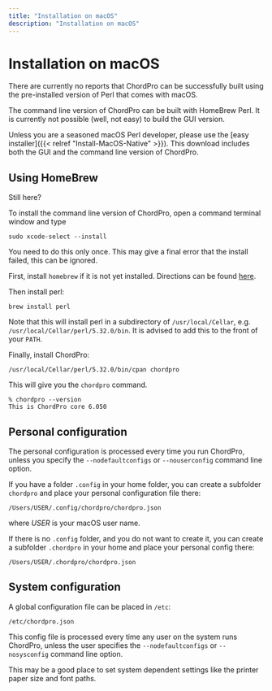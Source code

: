 ```yaml
---
title: "Installation on macOS"
description: "Installation on macOS"
---
```


# Installation on macOS

There are currently no reports that ChordPro can be successfully built 
using the pre-installed version of Perl that comes with macOS.

The command line version of ChordPro can be built with HomeBrew Perl.
It is currently not possible (well, not easy) to build the GUI version.

Unless you are a seasoned macOS Perl developer, please use the [easy installer]({{< relref
"Install-MacOS-Native" >}}).
This download includes both the GUI and the command line version of ChordPro.

## Using HomeBrew

Still here?

To install the command line version of ChordPro, open a command
terminal window and type

    sudo xcode-select --install

You need to do this only once. This may give a final error that the
install failed, this can be ignored.

First, install `homebrew` if it is not yet installed. Directions can
be found [here](https://brew.sh/).

Then install perl:

    brew install perl

Note that this will install perl in a subdirectory of
`/usr/local/Cellar`, e.g. `/usr/local/Cellar/perl/5.32.0/bin`. It is
advised to add this to the front of your `PATH`.

Finally, install ChordPro:

    /usr/local/Cellar/perl/5.32.0/bin/cpan chordpro
	
This will give you the `chordpro` command.

    % chordpro --version
    This is ChordPro core 6.050

## Personal configuration

The personal configuration is processed every time you run ChordPro,
unless you specify the `--nodefaultconfigs` or `--nouserconfig`
command line option.

If you have a folder `.config` in your home folder, you can create
a subfolder `chordpro` and place your personal configuration file
there:

`/Users/USER/.config/chordpro/chordpro.json`

where _USER_ is your macOS user name.

If there is no `.config` folder, and you do not want to create it, you
can create a subfolder `.chordpro` in your home and place your
personal config there:

`/Users/USER/.chordpro/chordpro.json`

## System configuration

A global configuration file can be placed in `/etc`:

`/etc/chordpro.json`

This config file is processed every time any user on the system runs
ChordPro, unless the user specifies the `--nodefaultconfigs` or
`--nosysconfig` command line option.

This may be a good place to set system dependent settings like the
printer paper size and font paths.

